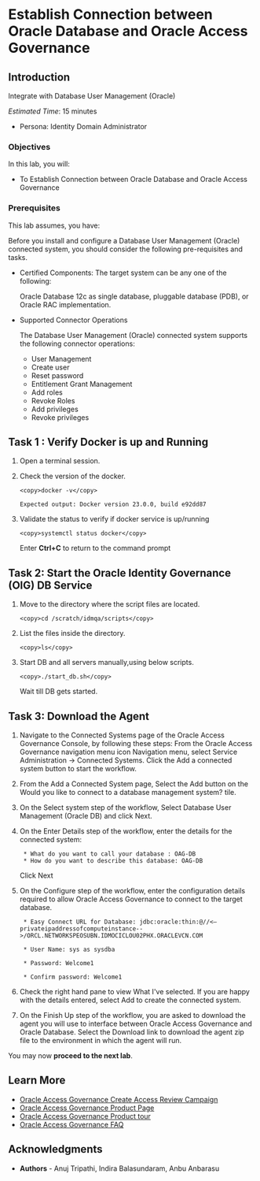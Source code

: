 # Establish Connection between Oracle Database and Oracle Access Governance 

## Introduction

Integrate with Database User Management (Oracle)

*Estimated Time*: 15 minutes
* Persona: Identity Domain Administrator


### Objectives

In this lab, you will:
* To Establish Connection between Oracle Database and Oracle Access Governance 

### Prerequisites

This lab assumes, you have:

  Before you install and configure a Database User Management (Oracle) connected system, you
  should consider the following pre-requisites and tasks.

* Certified Components:
  The target system can be any one of the following:
  
  Oracle Database 12c as single database, pluggable database (PDB), or Oracle RAC implementation.


* Supported Connector Operations

  The Database User Management (Oracle) connected system supports the following connector operations:

    - User Management
    - Create user
    - Reset password
    - Entitlement Grant Management
    - Add roles
    - Revoke Roles
    - Add privileges
    - Revoke privileges


## Task 1 : Verify Docker is up and Running 

1. Open a terminal session. 


2. Check the version of the docker.

    ```
    <copy>docker -v</copy>
    ```

    ```
    Expected output: Docker version 23.0.0, build e92dd87
    ```
    

3. Validate the status to verify if docker service is up/running

    ```
    <copy>systemctl status docker</copy>
    ```


     Enter **Ctrl+C** to return to the command prompt

## Task 2: Start the Oracle Identity Governance (OIG) DB Service

1. Move to the directory where the script files are located.
     
    ```
    <copy>cd /scratch/idmqa/scripts</copy>
    ```


2. List the files inside the directory.

    ```
    <copy>ls</copy>
    ```


3. Start DB and all servers manually,using below scripts.

    ```
    <copy>./start_db.sh</copy>
    ```
    Wait till DB gets started.



## Task 3: Download the Agent

1. Navigate to the Connected Systems page of the Oracle Access Governance Console, by following these steps:
  From the Oracle Access Governance navigation menu icon Navigation menu, select Service Administration → Connected Systems.
  Click the Add a connected system button to start the workflow.

2. From the Add a Connected System page, Select the Add button on the Would you like to connect to a database management system? tile.

3. On the Select system step of the workflow, Select Database User Management (Oracle DB) and click Next.

  4. On the Enter Details step of the workflow, enter the details for the connected system:

          * What do you want to call your database : OAG-DB
          * How do you want to describe this database: OAG-DB

      Click Next

  5. On the Configure step of the workflow, enter the configuration details required to allow Oracle Access Governance to connect to the target database.

          * Easy Connect URL for Database: jdbc:oracle:thin:@//<—privateipaddressofcomputeinstance-->/ORCL.NETWORKSPEOSUBN.IDMOCICLOU02PHX.ORACLEVCN.COM

          * User Name: sys as sysdba

          * Password: Welcome1

          * Confirm password: Welcome1


  6. Check the right hand pane to view What I've selected. If you are happy with the details entered, select Add to create the connected system.

  7. On the Finish Up step of the workflow, you are asked to download the agent you will use to interface between Oracle Access Governance and Oracle Database. Select the Download link to download the agent zip file to the environment in which the agent will run.


  You may now **proceed to the next lab**. 

## Learn More

* [Oracle Access Governance Create Access Review Campaign](https://docs.oracle.com/en/cloud/paas/access-governance/pdapg/index.html)
* [Oracle Access Governance Product Page](https://www.oracle.com/security/cloud-security/access-governance/)
* [Oracle Access Governance Product tour](https://www.oracle.com/webfolder/s/quicktours/paas/pt-sec-access-governance/index.html)
* [Oracle Access Governance FAQ](https://www.oracle.com/security/cloud-security/access-governance/faq/)

## Acknowledgments
* **Authors** - Anuj Tripathi, Indira Balasundaram, Anbu Anbarasu 

